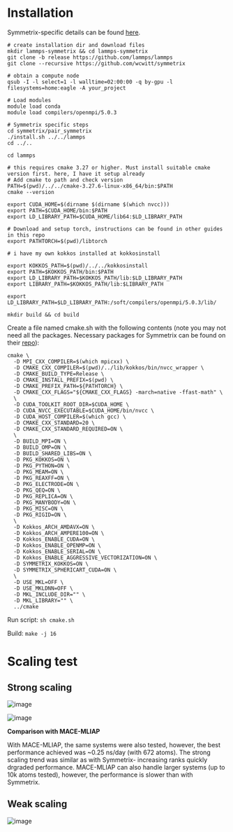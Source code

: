 # Installation

Symmetrix-specific details can be found [here](https://github.com/wcwitt/symmetrix/tree/main/pair_symmetrix).

```
# create installation dir and download files
mkdir lammps-symmetrix && cd lammps-symmetrix
git clone -b release https://github.com/lammps/lammps
git clone --recursive https://github.com/wcwitt/symmetrix

# obtain a compute node
qsub -I -l select=1 -l walltime=02:00:00 -q by-gpu -l filesystems=home:eagle -A your_project

# Load modules
module load conda
module load compilers/openmpi/5.0.3

# Symmetrix specific steps
cd symmetrix/pair_symmetrix
./install.sh ../../lammps
cd ../..

cd lammps

# this requires cmake 3.27 or higher. Must install suitable cmake version first. here, I have it setup already
# Add cmake to path and check version
PATH=$(pwd)/../../cmake-3.27.6-linux-x86_64/bin:$PATH
cmake --version

export CUDA_HOME=$(dirname $(dirname $(which nvcc)))
export PATH=$CUDA_HOME/bin:$PATH
export LD_LIBRARY_PATH=$CUDA_HOME/lib64:$LD_LIBRARY_PATH

# Download and setup torch, instructions can be found in other guides in this repo
export PATHTORCH=$(pwd)/libtorch

# i have my own kokkos installed at kokkosinstall

export KOKKOS_PATH=$(pwd)/../../kokkosinstall
export PATH=$KOKKOS_PATH/bin:$PATH
export LD_LIBRARY_PATH=$KOKKOS_PATH/lib:$LD_LIBRARY_PATH
export LIBRARY_PATH=$KOKKOS_PATH/lib:$LIBRARY_PATH

export LD_LIBRARY_PATH=$LD_LIBRARY_PATH:/soft/compilers/openmpi/5.0.3/lib/

mkdir build && cd build
```

Create a file named cmake.sh with the following contents (note you may not need all the packages. Necessary packages for Symmetrix can be found on their [repo](https://github.com/wcwitt/symmetrix/tree/main/pair_symmetrix)):
```
cmake \
  -D MPI_CXX_COMPILER=$(which mpicxx) \
  -D CMAKE_CXX_COMPILER=$(pwd)/../lib/kokkos/bin/nvcc_wrapper \
  -D CMAKE_BUILD_TYPE=Release \
  -D CMAKE_INSTALL_PREFIX=$(pwd) \
  -D CMAKE_PREFIX_PATH=${PATHTORCH} \
  -D CMAKE_CXX_FLAGS="${CMAKE_CXX_FLAGS} -march=native -ffast-math" \
  \
  -D CUDA_TOOLKIT_ROOT_DIR=$CUDA_HOME \
  -D CUDA_NVCC_EXECUTABLE=$CUDA_HOME/bin/nvcc \
  -D CUDA_HOST_COMPILER=$(which gcc) \
  -D CMAKE_CXX_STANDARD=20 \
  -D CMAKE_CXX_STANDARD_REQUIRED=ON \
  \
  -D BUILD_MPI=ON \
  -D BUILD_OMP=ON \
  -D BUILD_SHARED_LIBS=ON \
  -D PKG_KOKKOS=ON \
  -D PKG_PYTHON=ON \
  -D PKG_MEAM=ON \
  -D PKG_REAXFF=ON \
  -D PKG_ELECTRODE=ON \
  -D PKG_QEQ=ON \
  -D PKG_REPLICA=ON \
  -D PKG_MANYBODY=ON \
  -D PKG_MISC=ON \
  -D PKG_RIGID=ON \
  \
  -D Kokkos_ARCH_AMDAVX=ON \
  -D Kokkos_ARCH_AMPERE100=ON \
  -D Kokkos_ENABLE_CUDA=ON \
  -D Kokkos_ENABLE_OPENMP=ON \
  -D Kokkos_ENABLE_SERIAL=ON \
  -D Kokkos_ENABLE_AGGRESSIVE_VECTORIZATION=ON \
  -D SYMMETRIX_KOKKOS=ON \
  -D SYMMETRIX_SPHERICART_CUDA=ON \
  \
  -D USE_MKL=OFF \
  -D USE_MKLDNN=OFF \
  -D MKL_INCLUDE_DIR="" \
  -D MKL_LIBRARY="" \
  ../cmake
```

Run script:
`sh cmake.sh`

Build:
`make -j 16`

# Scaling test

## Strong scaling

![image](https://github.com/user-attachments/assets/25b03425-03a2-41a6-b17b-f813bdc8f95d)

![image](https://github.com/user-attachments/assets/56e0f508-b7fa-4fde-8d6e-27ae4ebf9962)

**Comparison with MACE-MLIAP** 

With MACE-MLIAP, the same systems were also tested, however, the best performance achieved was  ~0.25 ns/day (with 672 atoms). The strong scaling trend was similar as with Symmetrix- increasing ranks quickly drgraded performance. MACE-MLIAP can also handle larger systems (up to 10k atoms tested), however, the performance is slower than with Symmetrix.

## Weak scaling

![image](https://github.com/user-attachments/assets/e5eac1e1-ed53-496d-8706-0b530d6fb661)


